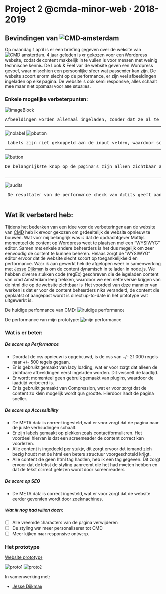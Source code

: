 # Project 2 @cmda-minor-web · 2018-2019

## Bevindingen van ![CMD-amsterdam](https://www.cmd-amsterdam.nl/)

Op maandag 1 april is er een briefing gegeven over de website van ![CMD amsterdam](https://www.cmd-amsterdam.nl/). 4 jaar geleden is er gekozen voor een Wordpress website, zodat de content makkelijk in te vullen is voor mensen met weinig technische kennis. De Look & Feel van de website geven een Wordpress gevoel, waar misschien een persoonlijke sfeer wat passender kan zijn. De website scoort enorm slecht op de performance, er zijn veel afbeeldingen ingeladen op elke pagina. De website is ook semi responsive, alles schaalt mee maar niet optimaal voor alle situaties.

### Enkele mogelijke verbeterpunten:

![imageBlock](imageBlock.png)

<pre>
Afbeeldingen worden allemaal ingeladen, zonder dat ze al te zien zijn. Hierdoor wordt er langer geladen.
</pre>

<hr>

![nolabel](nolabel.png)
![pbutton](pbutton.png)

<pre> Labels zijn niet gekoppeld aan de input velden, waardoor screenreaders moeite hebben met invullen. Ook buttons worden door screenreaders herkent als normale tekst.
</pre>
<hr>

![button](button.png)

 <pre>De belangrijkste knop op de pagina's zijn alleen zichtbaar als er nog niet gescrolled is.
 </pre>
<hr>

![audits](audits.png)

 <pre>
 De resultaten van de performance check van Autits geeft aan dat er op meerdere vlakken veel verbeterd kan worden.
 </pre>

## Wat ik verbeterd heb:

Tijdens het bedenken van een idee voor de verbeteringen aan de website van [CMD](https://www.cmd-amsterdam.nl/) heb ik ervoor gekozen om gedeeltelijk de website opnieuw te bouwen. Wat voor mij belangrijk was is dat de opdrachtgever Mattijs momenteel de content op Wordpress weet te plaatsen met een “WYSIWYG” editor. Samen met enkele andere beheerders is het dus mogelijk om zeer eenvoudig de content te kunnen beheren. Helaas zorgt de “WYSIWYG” editor ervoor dat de website slecht scoort op toegankelijkheid en performance. Waar ik aan gewerkt heb de afgelopen week in samenwerking met [Jesse Dijkman](https://github.com/jesseDijkman1/) is om de content dynamisch in te laden in node.js. We hebben diverse stukken code (regEx) geschreven die de ingeladen content van cmd Amsterdam leeg trekken, waardoor we een nette versie krijgen van de html die op de website zichtbaar is. Het voordeel van deze mannier van werken is dat er voor de content beheerders niks veranderd, de content die geplaatst of aangepast wordt is direct up-to-date in het prototype wat uitgewerkt is.

De huidige performance van CMD:
![huidige performance](audits.png)

De performance van mijn prototype:
![mijn performance](ownAudit.png)

### Wat is er beter:

##### De score op Performance

- Doordat de css opnieuw is opgebouwd, is de css van +/- 21.000 regels naar +/- 500 regels gegaan.
- Er is gebruikt gemaakt van lazy loading, wat er voor zorgt dat alleen de zichtbare afbeeldingen eerst ingeladen worden. Dit versnelt de laadtijd.
- Er wordt momenteel geen gebruik gemaakt van plugins, waardoor de laadtijd verbeterd is.
- Er is gebruikt gemaakt van Compression, wat er voor zorgt dat de content zo klein mogelijk wordt qua grootte. Hierdoor laadt de pagina sneller.

##### De score op Accessibility

- De META data is correct ingesteld, wat er voor zorgt dat de pagina naar de juiste verhoudingen schaalt.
- Er zijn labels gemaakt op plekken zoals contactformulieren. Het voordeel hiervan is dat een screenreader de content correct kan voorlezen.
- Alle content is ingedeeld per stukje, dit zorgt ervoor dat iemand zich bezig houdt met de html een betere structuur voorgeschoteld krijgt.
- Alle content die geen html tag hadden, heb ik een tag gegeven. Dit zorgt ervoor dat de tekst de styling aanneemt die het had moeten hebben en dat de tekst correct gelezen wordt door screenreaders.

##### De score op SEO

- De META data is correct ingesteld, wat er voor zorgt dat de website eerder gevonden wordt door zoekmachines.

##### Wat ik nog had willen doen:

- [ ] Alle vreemde characters van de pagina verwijderen
- [ ] De styling wat meer personaliseren tot CMD
- [ ] Meer kijken naar responsive ontwerp.

### Het prototype

[Website prototype](http://p2stut.herokuapp.com)

![proto1](proto1.png)
![proto2](proto2.png)

In samenwerking met:

- [Jesse Dijkman](https://github.com/jesseDijkman1/)
